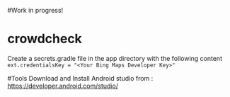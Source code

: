 #Work in progress!

# crowdcheck
Create a secrets.gradle file in the app directory with the following content
`ext.credentialsKey = "<Your Bing Maps Developer Key>"`

#Tools
Download and Install Android studio from : https://developer.android.com/studio/
